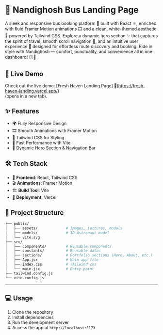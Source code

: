 # 🚌 Nandighosh Bus Landing Page 


A sleek and responsive bus booking platform 🚌 built with React ⚛️, enriched with fluid Framer Motion animations 🎞️ and a clean, white-themed aesthetic 🌿 powered by Tailwind CSS. Explore a dynamic hero section ✨ that captures the spirit of travel, smooth scroll navigation 🧭, and an intuitive user experience 💼 designed for effortless route discovery and booking. Ride in style with Nandighosh — comfort, punctuality, and convenience all in one dashboard! 🕒📍


 
## 🚀 Live Demo  
Check out the live demo: [Fresh Haven Landing Page] 🔗(https://fresh-haven-landing.vercel.app/)  
 (opens in a new tab).


 ## ✨ Features

- 🌍 Fully Responsive Design  
- 🎞️ Smooth Animations with Framer Motion  
- 🎨 Tailwind CSS for Styling  
- 🚀 Fast Performance with Vite  
- 🔗 Dynamic Hero Section & Navigation Bar


## 🛠️ Tech Stack  

- 🎨 **Frontend**: React, Tailwind CSS  
- 🎬 **Animations**: Framer Motion  
- 🏗️ **Build Tool**: Vite  
- 🚀 **Deployment**: Vercel 

  
## 📁 Project Structure

```bash
├── public/
│   ├── assets/             # Images, textures, models
│   ├── models/             # 3D Astronaut model
│   └── vite.svg
├── src/
│   ├── components/         # Reusable components
│   ├── constants/          # Reusable datas
│   ├── sections/           # Portfolio sections (Hero, About, etc.)
│   ├── App.jsx             # Main app file
│   ├── index.css           # Tailwind css
│   └── main.jsx            # Entry point
├── tailwind.config.js
└── vite.config.js
```

---


 
## 💻 Usage

1. Clone the repository
2. Install dependencies
3. Run the development server
4. Access the app at `http://localhost:5173`



